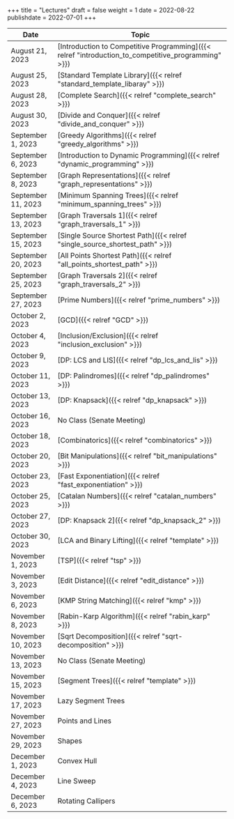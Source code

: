 +++
title = "Lectures"
draft = false
weight = 1
date = 2022-08-22
publishdate = 2022-07-01
+++

| Date               | Topic                                                                                               |
|--------------------|-----------------------------------------------------------------------------------------------------|
| August 21, 2023    | [Introduction to Competitive Programming]({{< relref "introduction_to_competitive_programming" >}}) |
| August 25, 2023    | [Standard Template Library]({{< relref "standard_template_libaray" >}})                             |
| August 28, 2023    | [Complete Search]({{< relref "complete_search" >}})                                                 |
| August 30, 2023    | [Divide and Conquer]({{< relref "divide_and_conquer" >}})                                           |
| September 1, 2023  | [Greedy Algorithms]({{< relref "greedy_algorithms" >}})                                             |
| September 6, 2023  | [Introduction to Dynamic Programming]({{< relref "dynamic_programming" >}})                         |
| September 8, 2023  | [Graph Representations]({{< relref "graph_representations" >}})                                     |
| September 11, 2023 | [Minimum Spanning Trees]({{< relref "minimum_spanning_trees" >}})                                   |
| September 13, 2023 | [Graph Traversals 1]({{< relref "graph_traversals_1" >}})                                           |
| September 15, 2023 | [Single Source Shortest Path]({{< relref "single_source_shortest_path" >}})                         |
| September 20, 2023 | [All Points Shortest Path]({{< relref "all_points_shortest_path" >}})                               |
| September 25, 2023 | [Graph Traversals 2]({{< relref "graph_traversals_2" >}})                                           |
| September 27, 2023 | [Prime Numbers]({{< relref "prime_numbers" >}})                                                     |
| October 2, 2023    | [GCD]({{< relref "GCD" >}})                                                                         |
| October 4, 2023    | [Inclusion/Exclusion]({{< relref "inclusion_exclusion" >}})                                         |
| October 9, 2023    | [DP: LCS and LIS]({{< relref "dp_lcs_and_lis" >}})                                                  |
| October 11, 2023   | [DP: Palindromes]({{< relref "dp_palindromes" >}})                                                  |
| October 13, 2023   | [DP: Knapsack]({{< relref "dp_knapsack" >}})                                                        |
| October 16, 2023   | No Class (Senate Meeting)                                                                           |
| October 18, 2023   | [Combinatorics]({{< relref "combinatorics" >}})                                                     |
| October 20, 2023   | [Bit Manipulations]({{< relref "bit_manipulations" >}})                                             |
| October 23, 2023   | [Fast Exponentiation]({{< relref "fast_exponentiation" >}})                                         |
| October 25, 2023   | [Catalan Numbers]({{< relref "catalan_numbers" >}})                                                 |
| October 27, 2023   | [DP: Knapsack 2]({{< relref "dp_knapsack_2" >}})                                                    |
| October 30, 2023   | [LCA and Binary Lifting]({{< relref "template" >}})                                                 |
| November 1, 2023   | [TSP]({{< relref "tsp" >}})                                                                         |
| November 3, 2023   | [Edit Distance]({{< relref "edit_distance" >}})                                                     |
| November 6, 2023   | [KMP String Matching]({{< relref "kmp" >}})                                                         |
| November 8, 2023   | [Rabin-Karp Algorithm]({{< relref "rabin_karp" >}})                                                 |
| November 10, 2023  | [Sqrt Decomposition]({{< relref "sqrt-decomposition" >}})                                           |
| November 13, 2023  | No Class (Senate Meeting)                                                                           |
| November 15, 2023  | [Segment Trees]({{< relref "template" >}})                                                          |
| November 17, 2023  | Lazy Segment Trees                                                                                  |
| November 27, 2023  | Points and Lines                                                                                    |
| November 29, 2023  | Shapes                                                                                              |
| December 1, 2023   | Convex Hull                                                                                         |
| December 4, 2023   | Line Sweep                                                                                          |
| December 6, 2023   | Rotating Callipers                                                                                  |
